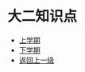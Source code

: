 
# 大二知识点

- [上学期](https://code.aliyun.com/3011248542/myStudyCode/tree/master/%E5%A4%A7%E4%BA%8C%E5%AD%A6%E6%9C%9F%E7%9F%A5%E8%AF%86%E7%82%B9/%E4%B8%8A%E5%AD%A6%E6%9C%9F)
- [下学期]()
- [返回上一级](https://code.aliyun.com/3011248542/myStudyCode/tree/master)